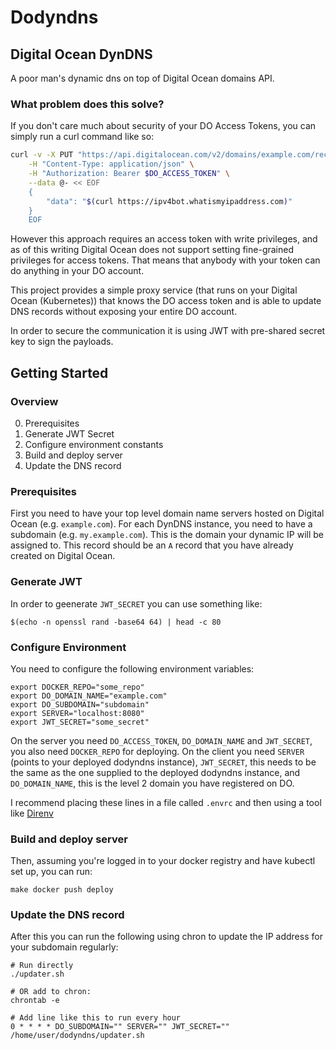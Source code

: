 # Dodyndns

## Digital Ocean DynDNS

A poor man's dynamic dns on top of Digital Ocean domains API.

### What problem does this solve?

If you don't care much about security of your DO Access Tokens, you can simply run a curl command like so:

```bash
curl -v -X PUT "https://api.digitalocean.com/v2/domains/example.com/records/3352896" \
    -H "Content-Type: application/json" \
    -H "Authorization: Bearer $DO_ACCESS_TOKEN" \
    --data @- << EOF
    {
        "data": "$(curl https://ipv4bot.whatismyipaddress.com)"
    }
    EOF
```

However this approach requires an access token with write privileges, and as of this writing Digital Ocean does not support setting fine-grained privileges for access tokens. That means that anybody with your token can do anything in your DO account. 

This project provides a simple proxy service (that runs on your Digital Ocean (Kubernetes)) that knows the DO access token and is able to update DNS records without exposing your entire DO account.

In order to secure the communication it is using JWT with pre-shared secret key to sign the payloads.

## Getting Started

### Overview

0. Prerequisites
1. Generate JWT Secret
2. Configure environment constants
3. Build and deploy server
4. Update the DNS record

### Prerequisites

First you need to have your top level domain name servers hosted on Digital Ocean (e.g. `example.com`). For each DynDNS instance, you need to have a subdomain (e.g. `my.example.com`). This is the domain your dynamic IP will be assigned to. This record should be an `A` record that you have already created on Digital Ocean.

### Generate JWT

In order to geenerate `JWT_SECRET` you can use something like:

```shell
$(echo -n openssl rand -base64 64) | head -c 80
```

### Configure Environment

You need to configure the following environment variables:

```shell
export DOCKER_REPO="some_repo"
export DO_DOMAIN_NAME="example.com"
export DO_SUBDOMAIN="subdomain"
export SERVER="localhost:8080"
export JWT_SECRET="some_secret"
```

On the server you need `DO_ACCESS_TOKEN`, `DO_DOMAIN_NAME` and `JWT_SECRET`, you also need `DOCKER_REPO` for deploying.
On the client you need `SERVER` (points to your deployed dodyndns instance), `JWT_SECRET`, this needs to be the same as the one supplied to the deployed dodyndns instance, and `DO_DOMAIN_NAME`, this is the level 2 domain you have registered on DO.

I recommend placing these lines in a file called `.envrc` and then using a tool like [Direnv](https://direnv.net/)

### Build and deploy server

Then, assuming you're logged in to your docker registry and have kubectl set up, you can run:

```shell
make docker push deploy
```

### Update the DNS record

After this you can run the following using chron to update the IP address for your subdomain regularly:

```shell
# Run directly
./updater.sh

# OR add to chron:
chrontab -e

# Add line like this to run every hour
0 * * * * DO_SUBDOMAIN="" SERVER="" JWT_SECRET="" /home/user/dodyndns/updater.sh
```
